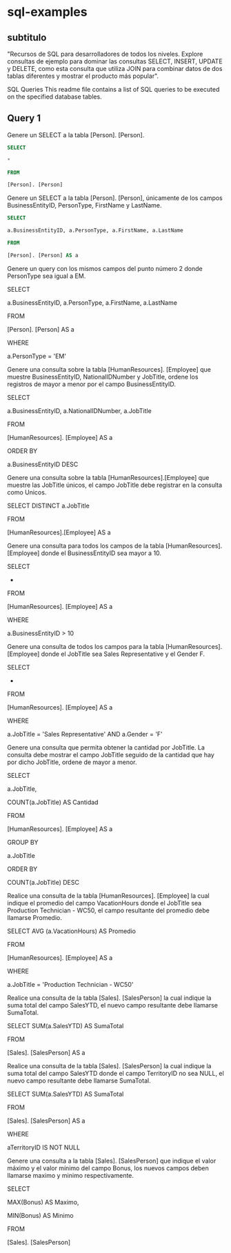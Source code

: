 # sql-examples

## subtitulo

"Recursos de SQL para desarrolladores de todos los niveles. Explore consultas de ejemplo para dominar las consultas SELECT, INSERT, UPDATE y DELETE, como esta consulta que utiliza JOIN para combinar datos de dos tablas diferentes y mostrar el producto más popular".

SQL Queries
This readme file contains a list of SQL queries to be executed on the specified database tables.

## Query 1

Genere un SELECT a la tabla [Person]. [Person].

```sql
SELECT

*

FROM

[Person]. [Person]
```


Genere un SELECT a la tabla [Person]. [Person], únicamente de los campos BusinessEntityID, PersonType, FirstName y LastName.

```sql
SELECT

a.BusinessEntityID, a.PersonType, a.FirstName, a.LastName

FROM

[Person]. [Person] AS a
```

Genere un query con los mismos campos del punto número 2 donde PersonType sea igual a EM.

SELECT

a.BusinessEntityID, a.PersonType, a.FirstName, a.LastName

FROM

[Person]. [Person] AS a

WHERE

a.PersonType = 'EM'

Genere una consulta sobre la tabla [HumanResources]. [Employee] que muestre BusinessEntityID, NationalIDNumber y JobTitle, ordene los registros de mayor a menor por el campo BusinessEntityID.

SELECT

a.BusinessEntityID, a.NationalIDNumber, a.JobTitle

FROM

[HumanResources]. [Employee] AS a

ORDER BY

a.BusinessEntityID DESC

Genere una consulta sobre la tabla [HumanResources].[Employee] que muestre las JobTitle únicos, el campo JobTitle debe registrar en la consulta como Unicos.

SELECT  DISTINCT a.JobTitle

FROM

[HumanResources].[Employee] AS a

Genere una consulta para todos los campos de la tabla [HumanResources]. [Employee] donde el BusinessEntityID sea mayor a 10.

SELECT

*

FROM

[HumanResources]. [Employee] AS a

WHERE

a.BusinessEntityID > 10

Genere una consulta de todos los campos para la tabla [HumanResources]. [Employee] donde el JobTitle sea Sales Representative y el Gender F.

SELECT

*

FROM

[HumanResources]. [Employee] AS a

WHERE

a.JobTitle = 'Sales Representative' AND a.Gender = 'F'

Genere una consulta que permita obtener la cantidad por JobTitle. La consulta debe mostrar el campo JobTitle seguido de la cantidad que hay por dicho JobTitle, ordene de mayor a menor.

SELECT

a.JobTitle,

COUNT(a.JobTitle) AS Cantidad

FROM

[HumanResources]. [Employee] AS a

GROUP BY

a.JobTitle

ORDER BY

COUNT(a.JobTitle) DESC



Realice una consulta de la tabla [HumanResources]. [Employee] la cual indique el promedio del campo VacationHours donde el JobTitle sea Production Technician - WC50, el campo resultante del promedio debe llamarse Promedio.

SELECT AVG (a.VacationHours) AS Promedio

FROM

[HumanResources]. [Employee] AS a

WHERE

a.JobTitle = 'Production Technician - WC50'

Realice una consulta de la tabla [Sales]. [SalesPerson] la cual indique la suma total del campo SalesYTD, el nuevo campo resultante debe llamarse SumaTotal.

SELECT SUM(a.SalesYTD) AS SumaTotal

FROM

[Sales]. [SalesPerson] AS a

Realice una consulta de la tabla [Sales]. [SalesPerson] la cual indique la suma total del campo SalesYTD donde el campo TerritoryID no sea NULL, el nuevo campo resultante debe llamarse SumaTotal.

SELECT SUM(a.SalesYTD) AS SumaTotal

FROM

[Sales]. [SalesPerson] AS a

WHERE

aTerritoryID IS NOT NULL



Genere una consulta a la tabla [Sales]. [SalesPerson] que indique el valor máximo y el valor mínimo del campo Bonus, los nuevos campos deben llamarse maximo y minimo respectivamente.

SELECT

MAX(Bonus) AS Maximo,

MIN(Bonus) AS Minimo

FROM

[Sales]. [SalesPerson]
